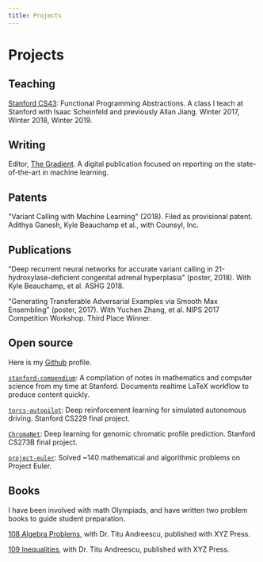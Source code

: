 ```yaml
---
title: Projects
---
```


# Projects

## Teaching

[Stanford CS43](https://stanford-lambda.gitlab.io/): Functional Programming Abstractions.  A class I teach at Stanford with Isaac Scheinfeld and previously Allan Jiang.  Winter 2017, Winter 2018, Winter 2019.

## Writing

Editor, [The Gradient](https://thegradient.pub/).  A digital publication focused on reporting on the state-of-the-art in machine learning.

## Patents

"Variant Calling with Machine Learning" (2018).  Filed as provisional patent. Adithya Ganesh, Kyle Beauchamp et al., with Counsyl, Inc.


## Publications

"Deep recurrent neural networks for accurate variant calling in 21-hydroxylase-deficient congenital adrenal hyperplasia" (poster, 2018).   With Kyle Beauchamp, et al.  ASHG 2018.

"Generating Transferable Adversarial Examples via Smooth Max Ensembling" (poster, 2017).  With Yuchen Zhang, et al. NIPS 2017 Competition Workshop.  Third Place Winner.


## Open source

Here is my [Github](https://github.com/acganesh) profile.

[`stanford-compendium`](https://gitlab.com/acganesh/stanford-compendium): A compilation of notes in mathematics and computer science from my time at Stanford.  Documents realtime LaTeX workflow to produce content quickly.

[`torcs-autopilot`](https://github.com/acganesh/torcs-autopilot): Deep reinforcement learning for simulated autonomous driving.  Stanford CS229 final project.

[`ChromaNet`](https://github.com/acganesh/ChromaNet): Deep learning for genomic chromatic profile prediction.  Stanford CS273B final project.

[`project-euler`](https://github.com/acganesh/project-euler): Solved ~140 mathematical and algorithmic problems on Project Euler.

## Books

I have been involved with math Olympiads, and have written two problem books to guide student preparation.

[108 Algebra Problems](https://bookstore.ams.org/xyz-5/), with Dr. Titu Andreescu, published with XYZ Press.

[109 Inequalities](https://bookstore.ams.org/xyz-16/), with Dr. Titu Andreescu, published with XYZ Press.

